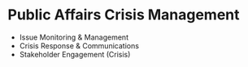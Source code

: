 # Public Affairs Crisis Management

- Issue Monitoring & Management
- Crisis Response & Communications
- Stakeholder Engagement (Crisis)